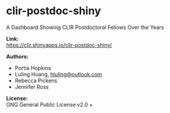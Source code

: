 # clir-postdoc-shiny
A Dashboard Showing CLIR Postdoctoral Fellows Over the Years

**Link:**<br>
https://clir.shinyapps.io/clir-postdoc-shiny/

**Authors:**<br>

* Portia Hopkins
* Luling Huang, hluling@outlook.com
* Rebecca Pickens
* Jennifer Ross

**License:**<br>
GNG General Public License v2.0 +
